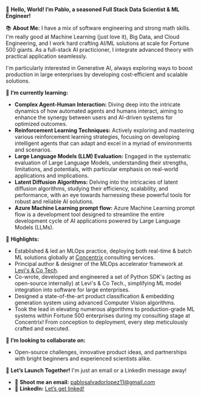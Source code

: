  🚀 **Hello, World! I’m Pablo, a seasoned Full Stack Data Scientist & ML Engineer!**

📚 **About Me:**
I have a mix of software engineering and strong math skills. I'm really good at Machine Learning (just love it), Big Data, and Cloud Engineering, and I work hard crafting AI/ML solutions at scale for Fortune 500 giants. As a full-stack AI practicioner, I integrate advanced theory with practical application seamlessly.

I'm particularly interested in Generative AI, always exploring ways to boost production in large enterprises by developing cost-efficient and scalable solutions.

🌱 **I’m currently learning:** 
- **Complex Agent-Human Interaction:** Diving deep into the intricate dynamics of how automated agents and humans interact, aiming to enhance the synergy between users and AI-driven systems for optimized outcomes.
- **Reinforcement Learning Techniques:** Actively exploring and mastering various reinforcement learning strategies, focusing on developing intelligent agents that can adapt and excel in a myriad of environments and scenarios.
- **Large Language Models (LLM) Evaluation:** Engaged in the systematic evaluation of Large Language Models, understanding their strengths, limitations, and potentials, with particular emphasis on real-world applications and implications.
- **Latent Diffusion Algorithms:** Delving into the intricacies of latent diffusion algorithms, studying their efficiency, scalability, and performance, with an eye towards harnessing these powerful tools for robust and reliable AI solutions.
- **Azure Machine Learning prompt flow:** Azure Machine Learning prompt flow is a development tool designed to streamline the entire development cycle of AI applications powered by Large Language Models (LLMs).

🌟 **Highlights:**
- Established & led an MLOps practice, deploying both real-time & batch ML solutions globally at [Concentrix](https://fortune.com/company/concentrix/fortune500/) consulting services.
- Principal author & designer of the MLOps accelerator framework at [Levi's & Co Tech](https://www.fortune.com/company/levi-strauss/fortune500/).
- Co-wrote, developed and engineered a set of Python SDK's (acting as open-source internally) at Levi's & Co Tech., simplifying ML model integration into software for large enterprises.
- Designed a state-of-the-art product classification & embedding generation system using advanced Computer Vision algorithms.
- Took the lead in elevating numerous algorithms to production-grade ML systems within Fortune 500 enterprises during my consulting stage at Concentrix! From conception to deployment, every step meticulously crafted and executed.

👯 **I’m looking to collaborate on:** 
- Open-source challenges, innovative product ideas, and partnerships with bright beginners and experienced scientists alike.

🚀 **Let’s Launch Together!**
I'm just an email or a LinkedIn message away!

- 💌 **Shoot me an email:** [pablosalvadorlopez11@gmail.com](mailto:pablosalvadorlopez11@gmail.com)
- 🔗 **LinkedIn:** [Let’s get linked!](https://www.linkedin.com/in/pablosalvadorlopez/?locale=en_US)
